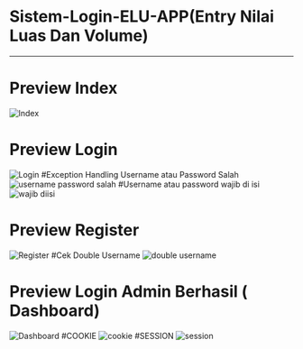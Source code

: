 # Sistem-Login-ELU-APP(Entry Nilai Luas Dan Volume)
------------------------------------------------------------------------
# Preview Index
![Index](https://user-images.githubusercontent.com/56224328/134331709-42f0ec8c-dd59-47b7-b6d2-f4d3b06a1179.jpg)
# Preview Login
![Login](https://user-images.githubusercontent.com/56224328/134331734-4158750c-eca0-48a3-9daf-9f91e451c61c.jpg)
#Exception Handling Username atau Password Salah
![username password salah](https://user-images.githubusercontent.com/56224328/134332671-a353db57-ed12-4a75-ad39-43e696129b06.jpg)
#Username atau password wajib di isi
![wajib diisi](https://user-images.githubusercontent.com/56224328/134333053-378edd9c-e83c-4109-8aa8-9b584f1a8f0f.jpg)
# Preview Register
![Register](https://user-images.githubusercontent.com/56224328/134331753-2fd54e69-93ea-4bde-8505-69e71c0502a5.jpg)
#Cek Double Username
![double username](https://user-images.githubusercontent.com/56224328/134332688-a12e04a1-8a73-427b-bdb5-886f9bfb2dba.jpg)
# Preview Login Admin Berhasil ( Dashboard)
![Dashboard](https://user-images.githubusercontent.com/56224328/134331794-b1acaca5-8941-46de-abfe-7722c9b0189e.jpg)
#COOKIE
![cookie](https://user-images.githubusercontent.com/56224328/134333284-984a3060-91bd-4ba3-867a-cbfbcf6cd5b9.jpg)
#SESSION
![session](https://user-images.githubusercontent.com/56224328/134333945-a9daa719-eae7-4680-878b-d62c55f1c487.gif)

